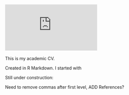 ![CV](https://github.com/tywerdel/Werdel_CV/blob/main/CV.pdf)


This is my academic CV.

Created in R Markdown. I started with 

Still under construction:

Need to remove commas after first level, ADD References?
